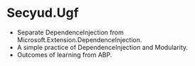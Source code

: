# Secyud.Ugf
* Separate DependenceInjection from Microsoft.Extension.DependenceInjection.
* A simple practice of DependenceInjection and Modularity.
* Outcomes of learning from ABP.
